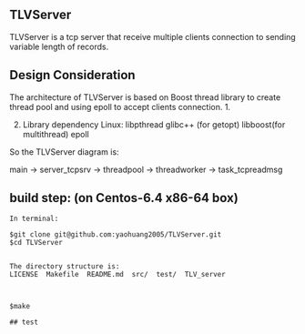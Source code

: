 ## TLVServer
TLVServer is a tcp server that receive multiple clients connection
 to sending variable length of records.

## Design Consideration
The architecture of TLVServer is based on Boost thread library to 
create thread pool and using epoll to accept clients connection.
1. 

2. Library dependency Linux:
       libpthread
       glibc++ (for getopt)
       libboost(for multithread)
       epoll

So the TLVServer diagram is:

 main -> server_tcpsrv -> threadpool -> threadworker -> task_tcpreadmsg 



## build step: (on Centos-6.4 x86-64 box)

```
In terminal:

$git clone git@github.com:yaohuang2005/TLVServer.git
$cd TLVServer


The directory structure is:
LICENSE  Makefile  README.md  src/  test/  TLV_server



$make

## test

